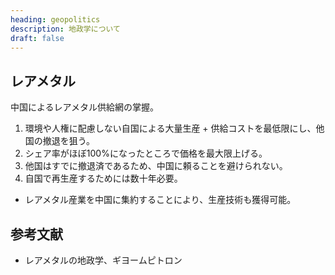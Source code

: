 ```yaml
---
heading: geopolitics
description: 地政学について
draft: false
---
```


## レアメタル

中国によるレアメタル供給網の掌握。

1. 環境や人権に配慮しない自国による大量生産 + 供給コストを最低限にし、他国の撤退を狙う。
2. シェア率がほぼ100%になったところで価格を最大限上げる。
3. 他国はすでに撤退済であるため、中国に頼ることを避けられない。
4. 自国で再生産するためには数十年必要。

- レアメタル産業を中国に集約することにより、生産技術も獲得可能。

## 参考文献

- レアメタルの地政学、ギヨームピトロン
